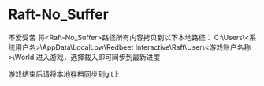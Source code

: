 # Raft-No_Suffer
 不爱受苦
将<Raft-No_Suffer>路径所有内容拷贝到以下本地路径：
C:\Users\\<系统用户名>\\AppData\LocalLow\Redbeet Interactive\Raft\User\\<游戏账户名称>\\World
进入游戏，选择载入即可同步到最新进度

游戏结束后请将本地存档同步到git上
